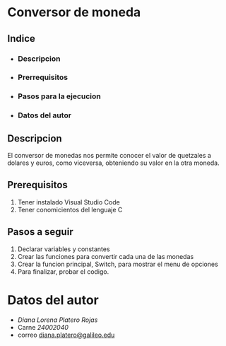 # Conversor de moneda

## Indice
- ### Descripcion
- ### Prerrequisitos
- ### Pasos para la ejecucion
- ### Datos del autor

## Descripcion 
El conversor de monedas nos permite conocer el valor de quetzales a dolares y euros, como viceversa, obteniendo su valor en la otra moneda. 

## Prerequisitos
 1. Tener instalado Visual Studio Code
 2. Tener conomicientos del lenguaje C

## Pasos a seguir
1. Declarar variables y constantes
2. Crear las funciones para convertir cada una de las monedas
3. Crear la funcion principal, Switch, para mostrar el menu de opciones
4. Para finalizar, probar el codigo.

# Datos del autor
- *Diana Lorena Platero Rojas*
- Carne *24002040*
- correo diana.platero@galileo.edu
 
